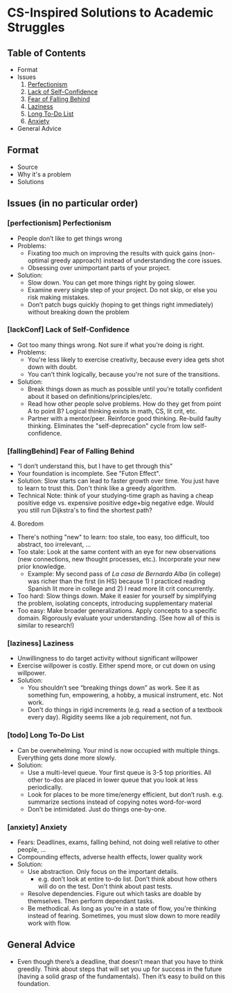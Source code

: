 # CS-Inspired Solutions to Academic Struggles
## Table of Contents
* Format
* Issues
  1. [Perfectionism](#perfectionism)
  1. [Lack of Self-Confidence](#lackConf)
  1. [Fear of Falling Behind](#fallingBehind)
  1. [Laziness](#laziness)
  1. [Long To-Do List](#todo)
  1. [Anxiety](#anxiety)
* General Advice
## Format
* Source
* Why it's a problem
* Solutions

## Issues (in no particular order)
### [perfectionism] Perfectionism ###
* People don’t like to get things wrong
* Problems:
  - Fixating too much on improving the results with quick gains (non-optimal greedy approach) instead of understanding the core issues. 
  - Obsessing over unimportant parts of your project.
* Solution: 
  - Slow down. You can get more things right by going slower.
  - Examine every single step of your project. Do not skip, or else you risk making mistakes.
  - Don’t patch bugs quickly (hoping to get things right immediately) without breaking down the problem

### [lackConf] Lack of Self-Confidence ###
* Got too many things wrong. Not sure if what you're doing is right.
* Problems:
  - You're less likely to exercise creativity, because every idea gets shot down with doubt.
  - You can't think logically, because you're not sure of the transitions.
* Solution:
  - Break things down as much as possible until you’re totally confident about it based on definitions/principles/etc.
  - Read how other people solve problems. How do they get from point A to point B? Logical thinking exists in math, CS, lit crit, etc.
  - Partner with a mentor/peer. Reinforce good thinking. Re-build faulty thinking. Eliminates the "self-deprecation" cycle from low self-confidence.

### [fallingBehind] Fear of Falling Behind ###
* “I don’t understand this, but I have to get through this"
* Your foundation is incomplete. See "Futon Effect".
* Solution: Slow starts can lead to faster growth over time. You just have to learn to trust this. Don't think like a greedy algorithm.
* Technical Note: think of your studying-time graph as having a cheap positive edge vs. expensive positive edge+big negative edge. Would you still run Dijkstra's to find the shortest path?

4. Boredom
* There's nothing "new" to learn: too stale, too easy, too difficult, too abstract, too irrelevant, ...
* Too stale: Look at the same content with an eye for new observations (new connections, new thought processes, etc.). Incorporate your new prior knowledge.
  * Example: My second pass of *La casa de Bernarda Alba* (in college) was richer than the first (in HS) because 1) I practiced reading Spanish lit more in college and 2) I read more lit crit concurrently.
* Too hard: Slow things down. Make it easier for yourself by simplifying the problem, isolating concepts, introducing supplementary material
* Too easy: Make broader generalizations. Apply concepts to a specific domain. Rigorously evaluate your understanding. (See how all of this is similar to research!)

### [laziness] Laziness ###
* Unwillingness to do target activity without significant willpower
* Exercise willpower is costly. Either spend more, or cut down on using willpower.
* Solution:
  - You shouldn’t see “breaking things down” as work. See it as something fun, empowering, a hobby, a musical instrument, etc. Not work. 
  - Don't do things in rigid increments (e.g. read a section of a textbook every day). Rigidity seems like a job requirement, not fun.

### [todo] Long To-Do List ###
* Can be overwhelming. Your mind is now occupied with multiple things. Everything gets done more slowly.
* Solution:
  - Use a multi-level queue. Your first queue is 3-5 top priorities. All other to-dos are placed in lower queue that you look at less periodically.
  - Look for places to be more time/energy efficient, but don’t rush. e.g. summarize sections instead of copying notes word-for-word
  - Don’t be intimidated. Just do things one-by-one.

### [anxiety] Anxiety ###
* Fears: Deadlines, exams, falling behind, not doing well relative to other people, ...
* Compounding effects, adverse health effects, lower quality work
* Solution:
  - Use abstraction. Only focus on the important details.
    * e.g. don’t look at entire to-do list. Don’t think about how others will do on the test. Don't think about past tests.
  - Resolve dependencies. Figure out which tasks are doable by themselves. Then perform dependant tasks.
  - Be methodical. As long as you're in a state of flow, you're thinking instead of fearing. Sometimes, you must slow down to more readily work with flow.

## General Advice
* Even though there’s a deadline, that doesn’t mean that you have to think greedily. Think about steps that will set you up for success in the future (having a solid grasp of the fundamentals). Then it’s easy to build on this foundation.
